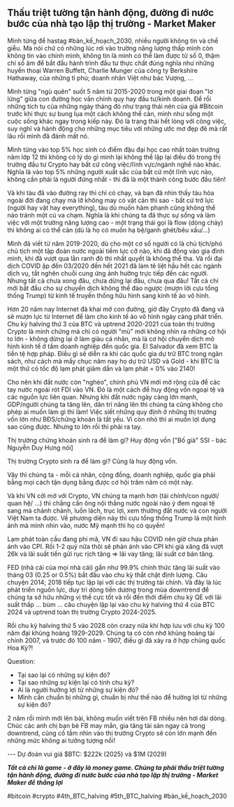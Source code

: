 ## Thấu triệt tường tận hành động, đường đi nước bước của nhà tạo lập thị trường - Market Maker

Mình từng để hastag #bản_kế_hoạch_2030, nhiều người không tin và chế giễu. Mà nói chứ có những lúc rơi vào trường năng lượng thấp mình còn không tin vào chính mình, không tin là mình có thể làm được từ số 0, thậm chí số âm để bắt đầu hành trình đầu tư thực chất đúng nghĩa như những huyền thoại Warren Buffett, Charlie Munger của công ty Berkshire Hathaway, của những tỉ phú; doanh nhân Việt như bác Vượng, ...

Mình từng "ngủ quên" suốt 5 năm từ 2015-2020 trong một giai đoạn "lơ lửng" giữa con đường học vấn chính quy hay đầu tư/kinh doanh. Để rồi những tích tụ của những ngày tháng đó như trạng thái nén của giá #Bitcoin trước khi thực sự bung lụa một cách không thể cản, mình như sống một cuộc sống khác ngay trong kiếp này. Đó là trạng thái hết lòng với công việc, suy nghĩ và hành động cho những mục tiêu với những ước mơ đẹp đẽ mà rất lâu rồi mình đã đánh mất nó. 

Mình từng vào top 5% học sinh có điểm đậu đại học cao nhất toàn trường năm lớp 12 thì không có lý do gì mình lại không thể lặp lại điều đó trong thị trường đầu tư Crypto hay bất cứ công việc/lĩnh vực/ngành nghề nào khác. Nghĩa là vào top 5% những người xuất sắc của bất cứ một lĩnh vực nào, không cần phải là người đứng nhất - thì đã là một thành công bước đầu tiên!

Và khi tàu đã vào đường ray thì chỉ có chạy, và bạn đã nhìn thấy tàu hỏa ngoài đời đang chạy mà lỡ không may có vật cản thì sao - bất cứ trở lực (người hay vật hay everything), tàu dù muốn hãm phanh cũng không thể nào tránh một cú va chạm. Nghĩa là khi chúng ta đã thực sự sống và làm việc với một trường năng lượng cao - một trạng thái gọi là flow (dòng chảy) thì không ai có thể cản (dù là họ có muốn hạ bệ/ganh ghét/bêu xấu/...)

Mình đã viết từ năm 2019-2020, dù cho một cơ số người có là chủ tịch/phó chủ tịch một tập đoàn nước ngoài tiềm lực cỡ nào, khi đã động vào gia đình mình, khi đã vượt qua lằn ranh đỏ thì nhất quyết là không thể tha. Và rồi đại dịch COVID ập đến 03/2020 đến hết 2021 đã làm tê liệt hầu hết các ngành dịch vụ, tắt nghẽn chuỗi cung ứng ảnh hưởng trực tiếp đến các người. Nhưng tất cả chưa xong đâu, chưa dừng lại đâu, chưa qua đâu! Tất cả chỉ mới bắt đầu cho sự chuyển dịch không thể đảo ngược (mượn lời cựu tổng thống Trump) từ kinh tế truyền thống hữu hình sang kinh tế ảo vô hình. 

Hơn 20 năm nay Internet đã khai mở con đường, giờ đây Crypto đã đang và sẽ mượn lực từ Internet để làm cho kinh tế ảo vô hình ngày càng phát triển. Chu kỳ halving thứ 3 của BTC và uptrend 2020-2021 của toàn thị trường Crypto là minh chứng mà chỉ có người "mù" mới không nhìn ra những cơ hội to lớn - không dừng lại ở làm giàu cá nhân, mà là cơ hội chuyển dịch mô hình kinh tế ở tầm doanh nghiệp đến quốc gia. El Salvador đã xem BTC là tiền tệ hợp pháp. Điều gì sẽ diễn ra khi các quốc gia dự trữ BTC trong ngân sách, như cách mà mấy chục năm nay họ dự trữ USD và Gold - khi BTC là một thứ có tốc độ lạm phát giảm dần và lạm phát = 0% vào 2140!

Cho nên khi đất nước còn "nghèo", chính phủ VN mới mở rộng cửa để các tay nước ngoài rót FDI vào VN. Đó là một cách để huy động vốn ngoại tệ và các nguồn lực liên quan. Nhưng khi đất nước ngày càng lớn mạnh, GDP/người chúng ta tăng lên, dân trí nâng lên thì chúng ta cũng không cho phép ai muốn làm gì thì làm! Việc siết những quy định ở những thị trường vốn lớn như BĐS/chứng khoán là tất yếu. Vì còn nhỏ thì ai muốn lợi dụng sao cũng được. Nhưng to lớn rồi thì phải ra tay.

Thị trường chứng khoán sinh ra để làm gì? Huy động vốn ["Bố già" SSI - bác Nguyễn Duy Hưng nói]

Thị trường Crypto sinh ra để làm gì? Cũng là huy động vốn. 

Vậy thì chúng ta - mỗi cá nhân, cộng đồng, doanh nghiệp, quốc gia phải bằng mọi cách tận dụng bằng được cơ hội trăm năm có một này. 

Và khi VN cởi mở với Crypto, VN chúng ta mạnh hơn (tài chính/con người/ quan hệ/ ...) thì chẳng cần ông nội thằng nước ngoài nào ỷ đem ngoại tệ sang mà chảnh chảnh, luồn lách, trục lợi, xem thường đất nước và con người Việt Nam ta được. Về phương diện này thì cựu tổng thống Trump là một hình ảnh mà mình nhìn vào, nước Mỹ mạnh thì họ có quyền!

Lạm phát toàn cầu đang phi mã, VN đi sau hậu COVID nên giờ chưa phản ánh vào CPI. Rồi 1-2 quý nữa thôi sẽ phản ánh vào CPI khi giá xăng đã vượt 26k và lãi suất tiền gửi rục rịch tăng => lãi vay tăng; lãi suất cơ bản tăng. 

FED (nhà cái của mọi nhà cái) gần như 99.9% chính thức tăng lãi suất vào tháng 03 (0.25 or 0.5%) bắt đầu vào chu kỳ thắt chặt định lượng. Câu chuyện 2014; 2018 tiếp tục lặp lại với các thị trường tài chính. Và đây là lúc phát triển nguồn lực, duy trì dòng tiền dương trong mùa downtrend để chúng ta sở hữu những vị thế cực tốt và rồi đến thời điểm chu kỳ QE với lãi suất thấp ... bùm ... câu chuyện lặp lại vào chu kỳ halving thứ 4 của BTC 2024 và uptrend toàn thị trường Crypto 2024-2025. 

Rồi chu kỳ halving thứ 5 vào 2028 còn crazy nữa khi hợp lưu với chu kỳ 100 năm đại khủng hoàng 1929-2029. Chúng ta có còn nhớ khủng hoảng tài chính 2007, và trước đó 100 năm - 1907, điều gì đã xảy ra ở hợp chủng quốc Hoa Kỳ?! 

Question: 
- Tại sao lại có những sự kiện đó?
- Tại sao những sự kiện lại có tính chu kỳ?
- Ai là người hưởng lợi từ những sự kiện đó? 
- Mình cần chuẩn bị những gì, chuẩn bị như thế nào để hưởng lợi từ những sự kiện đó?

2 năm rồi mình mới lên bài, không muốn viết trên FB nhiều nên hơi dài dòng. Chúc các anh chị bạn bè FB may mắn, gia tăng tài sản ngay cả trong downtrend, củng cố tầm nhìn vào thị trường Crypto sẽ còn lớn mạnh đến những mức không ai tưởng tượng nổi!

--- Dự đoán vui giá $BTC: $222k (2025) và $1M (2029)

***Tất cả chỉ là game - ở đây là money game. Chúng ta phải thấu triệt tường tận hành động, đường đi nước bước của nhà tạo lập thị trường - Market Maker để thắng lợi***

#bitcoin #crypto #4th_BTC_halving #5th_BTC_halving #bản_kế_hoạch_2030
